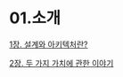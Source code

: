 # 01.소개

[1장. 설계와 아키텍처란?](01%20%E1%84%89%E1%85%A9%E1%84%80%E1%85%A2%2060cd5594af564b5ba37b08787da8f849/1%E1%84%8C%E1%85%A1%E1%86%BC%20%E1%84%89%E1%85%A5%E1%86%AF%E1%84%80%E1%85%A8%E1%84%8B%E1%85%AA%20%E1%84%8B%E1%85%A1%E1%84%8F%E1%85%B5%E1%84%90%E1%85%A6%E1%86%A8%E1%84%8E%E1%85%A5%E1%84%85%E1%85%A1%E1%86%AB%20536092a2eb434a91b6cc0bee43e19069.md)

[2장. 두 가지 가치에 관한 이야기](01%20%E1%84%89%E1%85%A9%E1%84%80%E1%85%A2%2060cd5594af564b5ba37b08787da8f849/2%E1%84%8C%E1%85%A1%E1%86%BC%20%E1%84%83%E1%85%AE%20%E1%84%80%E1%85%A1%E1%84%8C%E1%85%B5%20%E1%84%80%E1%85%A1%E1%84%8E%E1%85%B5%E1%84%8B%E1%85%A6%20%E1%84%80%E1%85%AA%E1%86%AB%E1%84%92%E1%85%A1%E1%86%AB%20%E1%84%8B%E1%85%B5%E1%84%8B%E1%85%A3%E1%84%80%E1%85%B5%204aadc1f1cf73490ca03189f19de96c65.md)